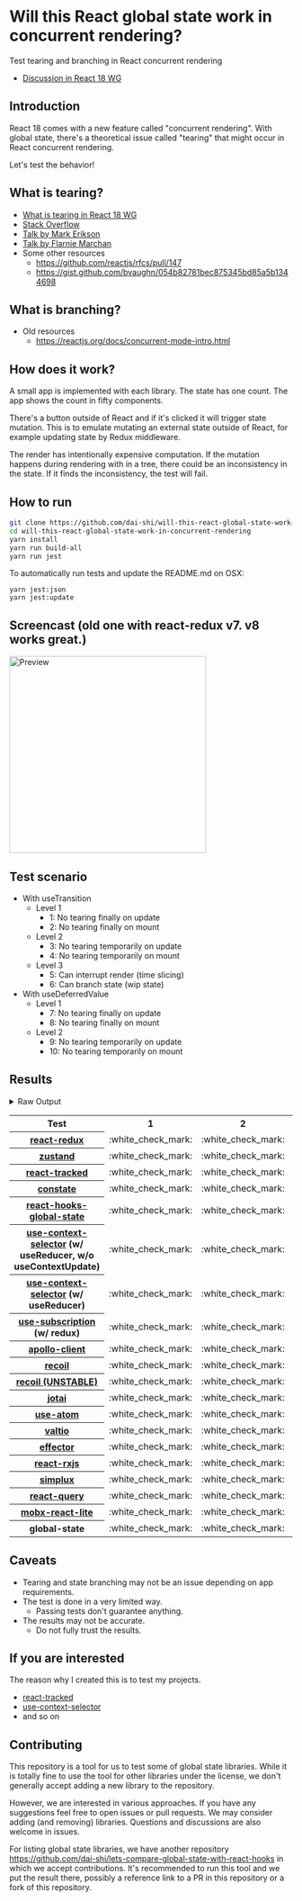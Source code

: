 # Will this React global state work in concurrent rendering?

Test tearing and branching in React concurrent rendering

- [Discussion in React 18 WG](https://github.com/reactwg/react-18/discussions/116)

## Introduction

React 18 comes with a new feature called "concurrent rendering".
With global state, there's a theoretical issue called "tearing"
that might occur in React concurrent rendering.

Let's test the behavior!

## What is tearing?

- [What is tearing in React 18 WG](https://github.com/reactwg/react-18/discussions/69)
- [Stack Overflow](https://stackoverflow.com/questions/54891675/what-is-tearing-in-the-context-of-the-react-redux)
- [Talk by Mark Erikson](https://www.youtube.com/watch?v=yOZ4Ml9LlWE&t=933s)
- [Talk by Flarnie Marchan](https://www.youtube.com/watch?v=V1Ly-8Z1wQA&t=1079s)
- Some other resources
  - https://github.com/reactjs/rfcs/pull/147
  - https://gist.github.com/bvaughn/054b82781bec875345bd85a5b1344698

## What is branching?

- Old resources
  - https://reactjs.org/docs/concurrent-mode-intro.html

## How does it work?

A small app is implemented with each library.
The state has one count.
The app shows the count in fifty components.

There's a button outside of React and
if it's clicked it will trigger state mutation.
This is to emulate mutating an external state outside of React,
for example updating state by Redux middleware.

The render has intentionally expensive computation.
If the mutation happens during rendering with in a tree,
there could be an inconsistency in the state.
If it finds the inconsistency, the test will fail.

## How to run

```bash
git clone https://github.com/dai-shi/will-this-react-global-state-work-in-concurrent-rendering.git
cd will-this-react-global-state-work-in-concurrent-rendering
yarn install
yarn run build-all
yarn run jest
```

To automatically run tests and update the README.md on OSX:
```
yarn jest:json
yarn jest:update
```

## Screencast (old one with react-redux v7. v8 works great.)

<img src="https://user-images.githubusercontent.com/490574/61502196-ce109200-aa0d-11e9-9efc-6203545d367c.gif" alt="Preview" width="350" />

## Test scenario

- With useTransition
  - Level 1
    - 1: No tearing finally on update
    - 2: No tearing finally on mount
  - Level 2
    - 3: No tearing temporarily on update
    - 4: No tearing temporarily on mount
  - Level 3
    - 5: Can interrupt render (time slicing)
    - 6: Can branch state (wip state)
- With useDeferredValue
  - Level 1
    - 7: No tearing finally on update
    - 8: No tearing finally on mount
  - Level 2
    - 9: No tearing temporarily on update
    - 10: No tearing temporarily on mount

## Results

<details>
<summary>Raw Output</summary>

```
   With useTransition
     Level 1
       ✓ No tearing finally on update (8007 ms)
       ✓ No tearing finally on mount (4649 ms)
     Level 2
       ✓ No tearing temporarily on update (12953 ms)
       ✓ No tearing temporarily on mount (4612 ms)
     Level 3
       ✕ Can interrupt render (time slicing) (7954 ms)
       ✕ Can branch state (wip state) (6753 ms)
   With useDeferredValue
     Level 1
       ✓ No tearing finally on update (9662 ms)
       ✓ No tearing finally on mount (4638 ms)
     Level 2
       ✓ No tearing temporarily on update (14640 ms)
       ✓ No tearing temporarily on mount (4554 ms)
 zustand
   With useTransition
     Level 1
       ✓ No tearing finally on update (7977 ms)
       ✓ No tearing finally on mount (4630 ms)
     Level 2
       ✓ No tearing temporarily on update (12952 ms)
       ✓ No tearing temporarily on mount (4567 ms)
     Level 3
       ✕ Can interrupt render (time slicing) (7927 ms)
       ✕ Can branch state (wip state) (6691 ms)
   With useDeferredValue
     Level 1
       ✓ No tearing finally on update (9595 ms)
       ✓ No tearing finally on mount (4646 ms)
     Level 2
       ✓ No tearing temporarily on update (14643 ms)
       ✓ No tearing temporarily on mount (4602 ms)
 react-tracked
   With useTransition
     Level 1
       ✓ No tearing finally on update (5581 ms)
       ✓ No tearing finally on mount (9534 ms)
     Level 2
       ✓ No tearing temporarily on update (8629 ms)
       ✓ No tearing temporarily on mount (9461 ms)
     Level 3
       ✓ Can interrupt render (time slicing) (3636 ms)
       ✓ Can branch state (wip state) (8184 ms)
   With useDeferredValue
     Level 1
       ✓ No tearing finally on update (15407 ms)
       ✓ No tearing finally on mount (6550 ms)
     Level 2
       ✓ No tearing temporarily on update (19486 ms)
       ✓ No tearing temporarily on mount (6482 ms)
 constate
   With useTransition
     Level 1
       ✓ No tearing finally on update (4556 ms)
       ✓ No tearing finally on mount (7475 ms)
     Level 2
       ✓ No tearing temporarily on update (8661 ms)
       ✓ No tearing temporarily on mount (7463 ms)
     Level 3
       ✓ Can interrupt render (time slicing) (3665 ms)
       ✓ Can branch state (wip state) (5189 ms)
   With useDeferredValue
     Level 1
       ✓ No tearing finally on update (9664 ms)
       ✓ No tearing finally on mount (5713 ms)
     Level 2
       ✓ No tearing temporarily on update (14652 ms)
       ✓ No tearing temporarily on mount (5653 ms)
 react-hooks-global-state
   With useTransition
     Level 1
       ✓ No tearing finally on update (7972 ms)
       ✓ No tearing finally on mount (4607 ms)
     Level 2
       ✓ No tearing temporarily on update (12966 ms)
       ✓ No tearing temporarily on mount (4575 ms)
     Level 3
       ✕ Can interrupt render (time slicing) (7929 ms)
       ✕ Can branch state (wip state) (6700 ms)
   With useDeferredValue
     Level 1
       ✓ No tearing finally on update (9641 ms)
       ✓ No tearing finally on mount (4620 ms)
     Level 2
       ✓ No tearing temporarily on update (14654 ms)
       ✓ No tearing temporarily on mount (4562 ms)
 use-context-selector-base
   With useTransition
     Level 1
       ✓ No tearing finally on update (7914 ms)
       ✓ No tearing finally on mount (8522 ms)
     Level 2
       ✓ No tearing temporarily on update (12907 ms)
       ✓ No tearing temporarily on mount (7477 ms)
     Level 3
       ✕ Can interrupt render (time slicing) (7887 ms)
       ✕ Can branch state (wip state) (7644 ms)
   With useDeferredValue
     Level 1
       ✓ No tearing finally on update (9678 ms)
       ✓ No tearing finally on mount (5714 ms)
     Level 2
       ✓ No tearing temporarily on update (14663 ms)
       ✓ No tearing temporarily on mount (5601 ms)
 use-context-selector
   With useTransition
     Level 1
       ✓ No tearing finally on update (5558 ms)
       ✓ No tearing finally on mount (11516 ms)
     Level 2
       ✓ No tearing temporarily on update (8675 ms)
       ✓ No tearing temporarily on mount (11470 ms)
     Level 3
       ✓ Can interrupt render (time slicing) (3612 ms)
       ✓ Can branch state (wip state) (8184 ms)
   With useDeferredValue
     Level 1
       ✓ No tearing finally on update (15425 ms)
       ✓ No tearing finally on mount (6538 ms)
     Level 2
       ✓ No tearing temporarily on update (19498 ms)
       ✓ No tearing temporarily on mount (6487 ms)
 use-subscription
   With useTransition
     Level 1
       ✓ No tearing finally on update (7967 ms)
       ✓ No tearing finally on mount (4582 ms)
     Level 2
       ✓ No tearing temporarily on update (12940 ms)
       ✓ No tearing temporarily on mount (4568 ms)
     Level 3
       ✕ Can interrupt render (time slicing) (7939 ms)
       ✕ Can branch state (wip state) (6750 ms)
   With useDeferredValue
     Level 1
       ✓ No tearing finally on update (9639 ms)
       ✓ No tearing finally on mount (4589 ms)
     Level 2
       ✓ No tearing temporarily on update (14691 ms)
       ✓ No tearing temporarily on mount (4582 ms)
 apollo-client
   With useTransition
     Level 1
       ✓ No tearing finally on update (8153 ms)
       ✓ No tearing finally on mount (4625 ms)
     Level 2
       ✓ No tearing temporarily on update (13097 ms)
       ✓ No tearing temporarily on mount (5571 ms)
     Level 3
       ✕ Can interrupt render (time slicing) (8063 ms)
       ✕ Can branch state (wip state) (7797 ms)
   With useDeferredValue
     Level 1
       ✓ No tearing finally on update (6528 ms)
       ✓ No tearing finally on mount (5636 ms)
     Level 2
       ✓ No tearing temporarily on update (9618 ms)
       ✕ No tearing temporarily on mount (5622 ms)
 recoil
   With useTransition
     Level 1
       ✓ No tearing finally on update (8020 ms)
       ✓ No tearing finally on mount (4644 ms)
     Level 2
       ✓ No tearing temporarily on update (12975 ms)
       ✓ No tearing temporarily on mount (4618 ms)
     Level 3
       ✕ Can interrupt render (time slicing) (7961 ms)
       ✕ Can branch state (wip state) (6730 ms)
   With useDeferredValue
     Level 1
       ✓ No tearing finally on update (9676 ms)
       ✓ No tearing finally on mount (4647 ms)
     Level 2
       ✓ No tearing temporarily on update (14686 ms)
       ✓ No tearing temporarily on mount (4614 ms)
 recoil_UNSTABLE
   With useTransition
     Level 1
       ✓ No tearing finally on update (5649 ms)
       ✓ No tearing finally on mount (5551 ms)
     Level 2
       ✓ No tearing temporarily on update (8644 ms)
       ✕ No tearing temporarily on mount (5514 ms)
     Level 3
       ✓ Can interrupt render (time slicing) (3647 ms)
       ✕ Can branch state (wip state) (10197 ms)
   With useDeferredValue
     Level 1
       ✓ No tearing finally on update (11335 ms)
       ✓ No tearing finally on mount (6542 ms)
     Level 2
       ✓ No tearing temporarily on update (15422 ms)
       ✕ No tearing temporarily on mount (5534 ms)
 jotai
   With useTransition
     Level 1
       ✓ No tearing finally on update (5576 ms)
       ✓ No tearing finally on mount (6495 ms)
     Level 2
       ✓ No tearing temporarily on update (9651 ms)
       ✕ No tearing temporarily on mount (7536 ms)
     Level 3
       ✓ Can interrupt render (time slicing) (4620 ms)
       ✕ Can branch state (wip state) (10204 ms)
   With useDeferredValue
     Level 1
       ✓ No tearing finally on update (10652 ms)
       ✓ No tearing finally on mount (5676 ms)
     Level 2
       ✓ No tearing temporarily on update (15647 ms)
       ✕ No tearing temporarily on mount (5580 ms)
 use-atom
   With useTransition
     Level 1
       ✓ No tearing finally on update (6569 ms)
       ✓ No tearing finally on mount (11512 ms)
     Level 2
       ✓ No tearing temporarily on update (9679 ms)
       ✓ No tearing temporarily on mount (9479 ms)
     Level 3
       ✓ Can interrupt render (time slicing) (4655 ms)
       ✓ Can branch state (wip state) (9275 ms)
   With useDeferredValue
     Level 1
       ✓ No tearing finally on update (16430 ms)
       ✓ No tearing finally on mount (6569 ms)
     Level 2
       ✓ No tearing temporarily on update (20537 ms)
       ✓ No tearing temporarily on mount (6503 ms)
 valtio
   With useTransition
     Level 1
       ✓ No tearing finally on update (7998 ms)
       ✓ No tearing finally on mount (4664 ms)
     Level 2
       ✓ No tearing temporarily on update (12969 ms)
       ✓ No tearing temporarily on mount (4633 ms)
     Level 3
       ✕ Can interrupt render (time slicing) (7948 ms)
       ✕ Can branch state (wip state) (6709 ms)
   With useDeferredValue
     Level 1
       ✓ No tearing finally on update (9620 ms)
       ✓ No tearing finally on mount (4587 ms)
     Level 2
       ✓ No tearing temporarily on update (14679 ms)
       ✓ No tearing temporarily on mount (4562 ms)
 effector
   With useTransition
     Level 1
       ✓ No tearing finally on update (7979 ms)
       ✓ No tearing finally on mount (4591 ms)
     Level 2
       ✓ No tearing temporarily on update (12961 ms)
       ✓ No tearing temporarily on mount (4567 ms)
     Level 3
       ✕ Can interrupt render (time slicing) (7939 ms)
       ✕ Can branch state (wip state) (6663 ms)
   With useDeferredValue
     Level 1
       ✓ No tearing finally on update (9623 ms)
       ✓ No tearing finally on mount (4587 ms)
     Level 2
       ✓ No tearing temporarily on update (14596 ms)
       ✓ No tearing temporarily on mount (4611 ms)
 react-rxjs
   With useTransition
     Level 1
       ✓ No tearing finally on update (7995 ms)
       ✓ No tearing finally on mount (4591 ms)
     Level 2
       ✓ No tearing temporarily on update (13012 ms)
       ✓ No tearing temporarily on mount (4562 ms)
     Level 3
       ✕ Can interrupt render (time slicing) (7951 ms)
       ✕ Can branch state (wip state) (6723 ms)
   With useDeferredValue
     Level 1
       ✓ No tearing finally on update (9653 ms)
       ✓ No tearing finally on mount (4641 ms)
     Level 2
       ✓ No tearing temporarily on update (14651 ms)
       ✓ No tearing temporarily on mount (4555 ms)
 simplux
   With useTransition
     Level 1
       ✓ No tearing finally on update (4552 ms)
       ✓ No tearing finally on mount (7509 ms)
     Level 2
       ✓ No tearing temporarily on update (8630 ms)
       ✓ No tearing temporarily on mount (8502 ms)
     Level 3
       ✓ Can interrupt render (time slicing) (3647 ms)
       ✕ Can branch state (wip state) (9203 ms)
   With useDeferredValue
     Level 1
       ✓ No tearing finally on update (9642 ms)
       ✓ No tearing finally on mount (6690 ms)
     Level 2
       ✓ No tearing temporarily on update (14655 ms)
       ✓ No tearing temporarily on mount (6583 ms)
 react-query
   With useTransition
     Level 1
       ✓ No tearing finally on update (8046 ms)
       ✓ No tearing finally on mount (4602 ms)
     Level 2
       ✕ No tearing temporarily on update (13039 ms)
       ✓ No tearing temporarily on mount (4567 ms)
     Level 3
       ✕ Can interrupt render (time slicing) (8023 ms)
       ✕ Can branch state (wip state) (6768 ms)
   With useDeferredValue
     Level 1
       ✓ No tearing finally on update (9515 ms)
       ✓ No tearing finally on mount (4621 ms)
     Level 2
       ✓ No tearing temporarily on update (13623 ms)
       ✓ No tearing temporarily on mount (4567 ms)
 mobx-react-lite
   With useTransition
     Level 1
       ✓ No tearing finally on update (8006 ms)
       ✓ No tearing finally on mount (4607 ms)
     Level 2
       ✓ No tearing temporarily on update (12996 ms)
       ✓ No tearing temporarily on mount (4618 ms)
     Level 3
       ✕ Can interrupt render (time slicing) (7952 ms)
       ✕ Can branch state (wip state) (6696 ms)
   With useDeferredValue
     Level 1
       ✓ No tearing finally on update (9713 ms)
       ✓ No tearing finally on mount (4629 ms)
     Level 2
       ✓ No tearing temporarily on update (14645 ms)
       ✓ No tearing temporarily on mount (4565 ms)
 global-state
   With useTransition
     Level 1
       ✓ No tearing finally on update (4597 ms)
       ✓ No tearing finally on mount (5503 ms)
     Level 2
       ✓ No tearing temporarily on update (8816 ms)
       ✕ No tearing temporarily on mount (6475 ms)
     Level 3
       ✓ Can interrupt render (time slicing) (3664 ms)
       ✕ Can branch state (wip state) (9138 ms)
   With useDeferredValue
     Level 1
       ✓ No tearing finally on update (9627 ms)
       ✓ No tearing finally on mount (5543 ms)
     Level 2
       ✓ No tearing temporarily on update (14658 ms)
       ✕ No tearing temporarily on mount (5635 ms)

```
</details>

<table>
<tr><th>Test</th><th>1</th><th>2</th><th>3</th><th>4</th><th>5</th><th>6</th><th>7</th><th>8</th><th>9</th><th>10</th></tr>
	<tr>
		<th><a href="https://react-redux.js.org">react-redux</a></th>
		<td>:white_check_mark:</td>
		<td>:white_check_mark:</td>
		<td>:white_check_mark:</td>
		<td>:white_check_mark:</td>
		<td>:x:</td>
		<td>:x:</td>
		<td>:white_check_mark:</td>
		<td>:white_check_mark:</td>
		<td>:white_check_mark:</td>
		<td>:white_check_mark:</td>
	</tr>
	<tr>
		<th><a href="https://github.com/pmndrs/zustand">zustand</a></th>
		<td>:white_check_mark:</td>
		<td>:white_check_mark:</td>
		<td>:white_check_mark:</td>
		<td>:white_check_mark:</td>
		<td>:x:</td>
		<td>:x:</td>
		<td>:white_check_mark:</td>
		<td>:white_check_mark:</td>
		<td>:white_check_mark:</td>
		<td>:white_check_mark:</td>
	</tr>
	<tr>
		<th><a href="https://react-tracked.js.org">react-tracked</a></th>
		<td>:white_check_mark:</td>
		<td>:white_check_mark:</td>
		<td>:white_check_mark:</td>
		<td>:white_check_mark:</td>
		<td>:white_check_mark:</td>
		<td>:white_check_mark:</td>
		<td>:white_check_mark:</td>
		<td>:white_check_mark:</td>
		<td>:white_check_mark:</td>
		<td>:white_check_mark:</td>
	</tr>
	<tr>
		<th><a href="https://github.com/diegohaz/constate">constate</a></th>
		<td>:white_check_mark:</td>
		<td>:white_check_mark:</td>
		<td>:white_check_mark:</td>
		<td>:white_check_mark:</td>
		<td>:white_check_mark:</td>
		<td>:white_check_mark:</td>
		<td>:white_check_mark:</td>
		<td>:white_check_mark:</td>
		<td>:white_check_mark:</td>
		<td>:white_check_mark:</td>
	</tr>
	<tr>
		<th><a href="https://github.com/dai-shi/react-hooks-global-state">react-hooks-global-state</a></th>
		<td>:white_check_mark:</td>
		<td>:white_check_mark:</td>
		<td>:white_check_mark:</td>
		<td>:white_check_mark:</td>
		<td>:x:</td>
		<td>:x:</td>
		<td>:white_check_mark:</td>
		<td>:white_check_mark:</td>
		<td>:white_check_mark:</td>
		<td>:white_check_mark:</td>
	</tr>
	<tr>
		<th><a href="https://github.com/dai-shi/use-context-selector">use-context-selector</a> (w/ useReducer, w/o useContextUpdate)</th>
		<td>:white_check_mark:</td>
		<td>:white_check_mark:</td>
		<td>:white_check_mark:</td>
		<td>:white_check_mark:</td>
		<td>:x:</td>
		<td>:x:</td>
		<td>:white_check_mark:</td>
		<td>:white_check_mark:</td>
		<td>:white_check_mark:</td>
		<td>:white_check_mark:</td>
	</tr>
	<tr>
		<th><a href="https://github.com/dai-shi/use-context-selector">use-context-selector</a> (w/ useReducer)</th>
		<td>:white_check_mark:</td>
		<td>:white_check_mark:</td>
		<td>:white_check_mark:</td>
		<td>:white_check_mark:</td>
		<td>:white_check_mark:</td>
		<td>:white_check_mark:</td>
		<td>:white_check_mark:</td>
		<td>:white_check_mark:</td>
		<td>:white_check_mark:</td>
		<td>:white_check_mark:</td>
	</tr>
	<tr>
		<th><a href="https://github.com/facebook/react/tree/master/packages/use-subscription">use-subscription</a> (w/ redux)</th>
		<td>:white_check_mark:</td>
		<td>:white_check_mark:</td>
		<td>:white_check_mark:</td>
		<td>:white_check_mark:</td>
		<td>:x:</td>
		<td>:x:</td>
		<td>:white_check_mark:</td>
		<td>:white_check_mark:</td>
		<td>:white_check_mark:</td>
		<td>:white_check_mark:</td>
	</tr>
	<tr>
		<th><a href="https://github.com/apollographql/apollo-client">apollo-client</a></th>
		<td>:white_check_mark:</td>
		<td>:white_check_mark:</td>
		<td>:white_check_mark:</td>
		<td>:white_check_mark:</td>
		<td>:x:</td>
		<td>:x:</td>
		<td>:white_check_mark:</td>
		<td>:white_check_mark:</td>
		<td>:white_check_mark:</td>
		<td>:x:</td>
	</tr>
	<tr>
		<th><a href="https://recoiljs.org">recoil</a></th>
		<td>:white_check_mark:</td>
		<td>:white_check_mark:</td>
		<td>:white_check_mark:</td>
		<td>:white_check_mark:</td>
		<td>:x:</td>
		<td>:x:</td>
		<td>:white_check_mark:</td>
		<td>:white_check_mark:</td>
		<td>:white_check_mark:</td>
		<td>:white_check_mark:</td>
	</tr>
	<tr>
		<th><a href="https://recoiljs.org">recoil (UNSTABLE)</a></th>
		<td>:white_check_mark:</td>
		<td>:white_check_mark:</td>
		<td>:white_check_mark:</td>
		<td>:x:</td>
		<td>:white_check_mark:</td>
		<td>:x:</td>
		<td>:white_check_mark:</td>
		<td>:white_check_mark:</td>
		<td>:white_check_mark:</td>
		<td>:x:</td>
	</tr>
	<tr>
		<th><a href="https://github.com/pmndrs/jotai">jotai</a></th>
		<td>:white_check_mark:</td>
		<td>:white_check_mark:</td>
		<td>:white_check_mark:</td>
		<td>:x:</td>
		<td>:white_check_mark:</td>
		<td>:x:</td>
		<td>:white_check_mark:</td>
		<td>:white_check_mark:</td>
		<td>:white_check_mark:</td>
		<td>:x:</td>
	</tr>
	<tr>
		<th><a href="https://github.com/dai-shi/use-atom">use-atom</a></th>
		<td>:white_check_mark:</td>
		<td>:white_check_mark:</td>
		<td>:white_check_mark:</td>
		<td>:white_check_mark:</td>
		<td>:white_check_mark:</td>
		<td>:white_check_mark:</td>
		<td>:white_check_mark:</td>
		<td>:white_check_mark:</td>
		<td>:white_check_mark:</td>
		<td>:white_check_mark:</td>
	</tr>
	<tr>
		<th><a href="https://github.com/pmndrs/valtio">valtio</a></th>
		<td>:white_check_mark:</td>
		<td>:white_check_mark:</td>
		<td>:white_check_mark:</td>
		<td>:white_check_mark:</td>
		<td>:x:</td>
		<td>:x:</td>
		<td>:white_check_mark:</td>
		<td>:white_check_mark:</td>
		<td>:white_check_mark:</td>
		<td>:white_check_mark:</td>
	</tr>
	<tr>
		<th><a href="https://github.com/zerobias/effector">effector</a></th>
		<td>:white_check_mark:</td>
		<td>:white_check_mark:</td>
		<td>:white_check_mark:</td>
		<td>:white_check_mark:</td>
		<td>:x:</td>
		<td>:x:</td>
		<td>:white_check_mark:</td>
		<td>:white_check_mark:</td>
		<td>:white_check_mark:</td>
		<td>:white_check_mark:</td>
	</tr>
	<tr>
		<th><a href="https://react-rxjs.org">react-rxjs</a></th>
		<td>:white_check_mark:</td>
		<td>:white_check_mark:</td>
		<td>:white_check_mark:</td>
		<td>:white_check_mark:</td>
		<td>:x:</td>
		<td>:x:</td>
		<td>:white_check_mark:</td>
		<td>:white_check_mark:</td>
		<td>:white_check_mark:</td>
		<td>:white_check_mark:</td>
	</tr>
	<tr>
		<th><a href="https://github.com/MrWolfZ/simplux">simplux</a></th>
		<td>:white_check_mark:</td>
		<td>:white_check_mark:</td>
		<td>:white_check_mark:</td>
		<td>:white_check_mark:</td>
		<td>:white_check_mark:</td>
		<td>:x:</td>
		<td>:white_check_mark:</td>
		<td>:white_check_mark:</td>
		<td>:white_check_mark:</td>
		<td>:white_check_mark:</td>
	</tr>
	<tr>
		<th><a href="https://react-query.tanstack.com/">react-query</a></th>
		<td>:white_check_mark:</td>
		<td>:white_check_mark:</td>
		<td>:x:</td>
		<td>:white_check_mark:</td>
		<td>:x:</td>
		<td>:x:</td>
		<td>:white_check_mark:</td>
		<td>:white_check_mark:</td>
		<td>:white_check_mark:</td>
		<td>:white_check_mark:</td>
	</tr>
	<tr>
		<th><a href="https://github.com/mobxjs/mobx-react-lite">mobx-react-lite</a></th>
		<td>:white_check_mark:</td>
		<td>:white_check_mark:</td>
		<td>:white_check_mark:</td>
		<td>:white_check_mark:</td>
		<td>:x:</td>
		<td>:x:</td>
		<td>:white_check_mark:</td>
		<td>:white_check_mark:</td>
		<td>:white_check_mark:</td>
		<td>:white_check_mark:</td>
	</tr>
	<tr>
		<th>global-state</th>
		<td>:white_check_mark:</td>
		<td>:white_check_mark:</td>
		<td>:white_check_mark:</td>
		<td>:x:</td>
		<td>:white_check_mark:</td>
		<td>:x:</td>
		<td>:white_check_mark:</td>
		<td>:white_check_mark:</td>
		<td>:white_check_mark:</td>
		<td>:x:</td>
	</tr>

</table>

## Caveats

- Tearing and state branching may not be an issue depending on app requirements.
- The test is done in a very limited way.
  - Passing tests don't guarantee anything.
- The results may not be accurate.
  - Do not fully trust the results.

## If you are interested

The reason why I created this is to test my projects.

- [react-tracked](https://github.com/dai-shi/react-tracked)
- [use-context-selector](https://github.com/dai-shi/use-context-selector)
- and so on

## Contributing

This repository is a tool for us to test some of global state libraries.
While it is totally fine to use the tool for other libraries under the license,
we don't generally accept adding a new library to the repository.

However, we are interested in various approaches.
If you have any suggestions feel free to open issues or pull requests.
We may consider adding (and removing) libraries.
Questions and discussions are also welcome in issues.

For listing global state libraries, we have another repository
https://github.com/dai-shi/lets-compare-global-state-with-react-hooks
in which we accept contributions. It's recommended to run this tool
and we put the result there, possibly a reference link to a PR
in this repository or a fork of this repository.
